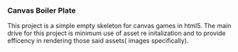 ### Canvas Boiler Plate

This project is a simple empty skeleton for canvas games in html5. The main drive for this project is minimum use of asset re initalization and to provide efficency in rendering those said assets( images specifically).


